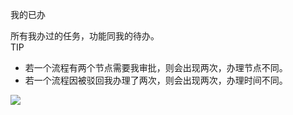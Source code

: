 我的已办

所有我办过的任务，功能同我的待办。  
TIP  
* 若一个流程有两个节点需要我审批，则会出现两次，办理节点不同。  
* 若一个流程因被驳回我办理了两次，则会出现两次，办理时间不同。

![](https://cdn.nutflow.vip/docs/image-20220222213433313.png)